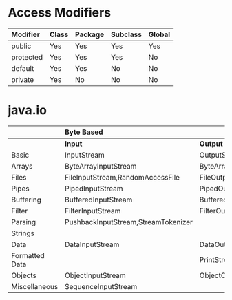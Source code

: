 # Access Modifiers
| Modifier  | Class | Package | Subclass | Global |
|:----------|:------|:--------|:---------|:-------|
| public    | Yes   | Yes     | Yes      | Yes    |
| protected | Yes   | Yes     | Yes      | No     |
| default   | Yes   | Yes     | No       | No     |
| private   | Yes   | No      | No       | No     |

# java.io
|       | Byte Based                          |                                   | Character Based                 |                           |
|:------|:------------------------------------|:----------------------------------|:--------------------------------|:--------------------------|
|       | **Input**                           | **Output**                        | **Input**                       | **Output**                |
| Basic | InputStream                         | OutputStream                      | Reader,InputStreamReader        | Writer,OutputStreamWriter |
|Arrays| ByteArrayInputStream                | ByteArrayOutputStream             | CharArrayReader                 | CharArrayWriter           |
|Files| FileInputStream,RandomAccessFile    | FileOutputStream,RandomAccessFile | FileReader                      | FileWriter                |
|Pipes| PipedInputStream                    | PipedOutputStream                 | PipedReader                     | PipedWriter               |
|Buffering| BufferedInputStream                 | BufferedOutputStream              | BufferedReader                  | BufferedWriter            |
|Filter| FilterInputStream                   | FilterOutputStream                | FilterReader                    | FilterWriter              |
|Parsing| PushbackInputStream,StreamTokenizer |                                   | PushbackReader,LineNumberReader |                           |
|Strings|                                     |                                   | StringReader                    | StringWriter              |
|Data|DataInputStream|DataOutputStream|                                 |                           |
|Formatted Data| |PrintStream|                                 |PrintWriter|
|Objects|ObjectInputStream|ObjectOutputStream| | |
|Miscellaneous|SequenceInputStream| | | |



